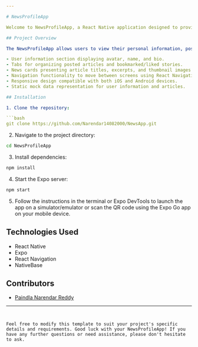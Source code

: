 ```yaml
---

# NewsProfileApp

Welcome to NewsProfileApp, a React Native application designed to provide users with a personalized news profile page similar to Instagram but tailored for a news application. This project utilizes Expo, React Native, and NativeBase to deliver an intuitive and visually appealing user experience.

## Project Overview

The NewsProfileApp allows users to view their personal information, posted articles, and bookmarked or liked news stories. The main features of the application include:

- User information section displaying avatar, name, and bio.
- Tabs for organizing posted articles and bookmarked/liked stories.
- News cards presenting article titles, excerpts, and thumbnail images.
- Navigation functionality to move between screens using React Navigation.
- Responsive design compatible with both iOS and Android devices.
- Static mock data representation for user information and articles.

## Installation

1. Clone the repository:

```bash
git clone https://github.com/Narendar14082000/NewsApp.git
```

2. Navigate to the project directory:

```bash
cd NewsProfileApp
```

3. Install dependencies:

```bash
npm install
```

4. Start the Expo server:

```bash
npm start
```

5. Follow the instructions in the terminal or Expo DevTools to launch the app on a simulator/emulator or scan the QR code using the Expo Go app on your mobile device.


## Technologies Used

- React Native
- Expo
- React Navigation
- NativeBase

## Contributors

- [Paindla Narendar Reddy](https://github.com/Narendar14082000)


---
```


Feel free to modify this template to suit your project's specific details and requirements. Good luck with your NewsProfileApp! If you have any further questions or need assistance, please don't hesitate to ask.